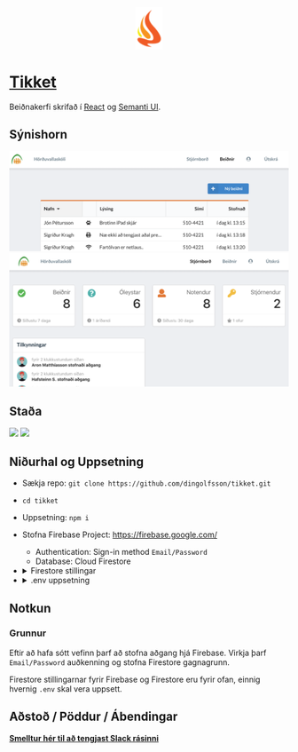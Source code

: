 <p align="center"><img src="./public/logo4.png"  width="50" /></p>

# [Tikket](https://tikkety.herokuapp.com) 
Beiðnakerfi skrifað í [React](https://reactjs.org/) og [Semanti UI](https://react.semantic-ui.com).


## Sýnishorn
![](./public/Screenshots/tickets.png)
![](./public/Screenshots/admin.png)

## Staða
[![](https://david-dm.org/dingolfsson/tikket.svg)]() [![](https://img.shields.io/badge/npm-v6.5.0-brightgreen.svg)]()

## Niðurhal og Uppsetning
* Sækja repo: `git clone https://github.com/dingolfsson/tikket.git`
* `cd tikket`
* Uppsetning: `npm i`
* Stofna Firebase Project: https://firebase.google.com/
  * Authentication: Sign-in method `Email/Password`
  * Database: Cloud Firestore
* 
  <details><summary>Firestore stillingar</summary>
    <p>

    ```javascript
    service cloud.firestore {
      match /databases/{database}/documents {
        match /projects/{project} {
          allow read: if request.auth.uid != null
          allow write: if request.auth.uid != null
        }
        match /tickets/{ticket} {
          allow read: if request.auth.uid != null
          allow write: if request.auth.uid != null
          allow update: if request.auth.uid != null
        }
        match /users/{userId}{
          allow create: if request.auth.uid != null;
          allow read: if request.auth.uid != null
          allow write: if request.auth.uid == userId
        }
        match /notifications/{notification} {
          allow read: if request.auth.uid != null
        }
      }
    }
    ```

    </p>
    </details>

* 
  <details><summary>.env uppsetning</summary>
    <p>

    ```
    REACT_APP_API_KEY = apiKey
    REACT_APP_DOMAIN = authDomain
    REACT_APP_DATABASE = databaseURL
    REACT_APP_PROJECT = projectId
    REACT_APP_STORAGE = storageBucket
    REACT_APP_MESSAGE = messagingSenderId
    ```

</p>
</details>

## Notkun

### Grunnur

Eftir að hafa sótt vefinn þarf að stofna aðgang hjá Firebase. Virkja þarf `Email/Password` auðkenning og stofna Firestore gagnagrunn.

Firestore stillingarnar fyrir Firebase og Firestore eru fyrir ofan, einnig hvernig `.env` skal vera uppsett.

## Aðstoð / Pöddur / Ábendingar

**[Smelltur hér til að tengjast Slack rásinni](tikket.slack.com)**
